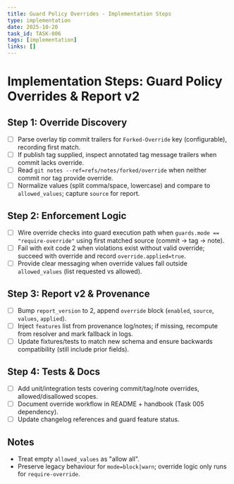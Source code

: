 ```yaml
---
title: Guard Policy Overrides - Implementation Steps
type: implementation
date: 2025-10-20
task_id: TASK-006
tags: [implementation]
links: []
---
```


# Implementation Steps: Guard Policy Overrides & Report v2

## Step 1: Override Discovery
- [ ] Parse overlay tip commit trailers for `Forked-Override` key (configurable), recording first match.
- [ ] If publish tag supplied, inspect annotated tag message trailers when commit lacks override.
- [ ] Read `git notes --ref=refs/notes/forked/override` when neither commit nor tag provide override.
- [ ] Normalize values (split comma/space, lowercase) and compare to `allowed_values`; capture `source` for report.

## Step 2: Enforcement Logic
- [ ] Wire override checks into guard execution path when `guards.mode == "require-override"` using first matched source (commit → tag → note).
- [ ] Fail with exit code 2 when violations exist without valid override; succeed with override and record `override.applied=true`.
- [ ] Provide clear messaging when override values fall outside `allowed_values` (list requested vs allowed).

## Step 3: Report v2 & Provenance
- [ ] Bump `report_version` to 2, append `override` block (`enabled`, `source`, `values`, `applied`).
- [ ] Inject `features` list from provenance log/notes; if missing, recompute from resolver and mark fallback in logs.
- [ ] Update fixtures/tests to match new schema and ensure backwards compatibility (still include prior fields).

## Step 4: Tests & Docs
- [ ] Add unit/integration tests covering commit/tag/note overrides, allowed/disallowed scopes.
- [ ] Document override workflow in README + handbook (Task 005 dependency).
- [ ] Update changelog references and guard feature status.

## Notes
- Treat empty `allowed_values` as "allow all".
- Preserve legacy behaviour for `mode=block|warn`; override logic only runs for `require-override`.
